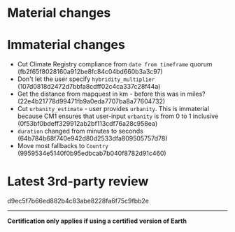# Material changes

# Immaterial changes
- Cut Climate Registry compliance from `date from timeframe` quorum (fb2f65f8028160a912be8fc84c04bd660b3a3c97)
- Don't let the user specify `hybridity_multiplier` (107d0818d2472d7bbfa8cdff02c4ca337c28f44a)
- Get the distance from mapquest in km - before this was in miles? (22e4b21778d99471fb9a0eda7707ba8a77604732)
- Cut `urbanity_estimate` - user provides `urbanity`. This is immaterial because CM1 ensures that user-input `urbanity` is from 0 to 1 inclusive (0f53bf0bdeff329912ab2bf113cdf76a28c958ea)
- `duration` changed from minutes to seconds (64b784b68f740e942d80d2533dfa809505757d78)
- Move most fallbacks to `Country` (9959534e5140f0b95edbcab7b040f8782d91c460)

# Latest 3rd-party review
d9ec5f7b66ed882b4c83abe8228fa6f75c9fbb2e

- - -

**Certification only applies if using a certified version of Earth**
